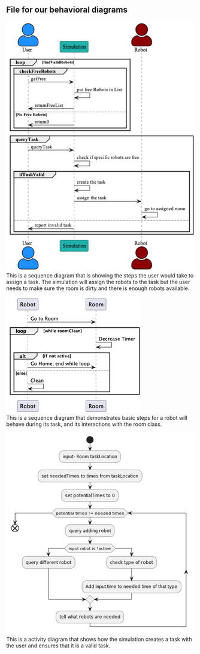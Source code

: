 ## File for our behavioral diagrams
![AssignTask Sequence Diagram](AssignTaskSQ.png) <br>
This is a sequence diagram that is showing the steps the user would take to assign a task. The simulation will assign the robots to the task but the user needs to make sure the room is dirty and there is enough robots available.

![duringTask Sequence Diagram](duringTaskSQ.png) <br>
This is a sequence diagram that demonstrates basic steps for a robot will behave during its task, and its interactions with the room class.

![makeTask Activity Diagram](makeTaskAD.png) <br>
This is a activity diagram that shows how the simulation creates a task with the user and ensures that it is a valid task.
